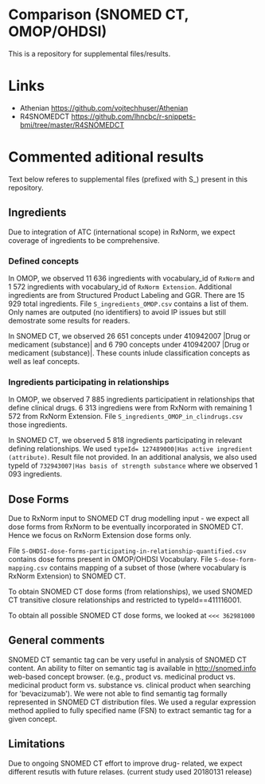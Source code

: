 # Comparison (SNOMED CT, OMOP/OHDSI)

This is a repository for supplemental files/results. 

# Links
- Athenian https://github.com/vojtechhuser/Athenian
- R4SNOMEDCT https://github.com/lhncbc/r-snippets-bmi/tree/master/R4SNOMEDCT


# Commented aditional results

Text below referes to supplemental files (prefixed with S_) present in this repository.

## Ingredients

Due to integration of ATC (international scope) in RxNorm, we expect coverage of ingredients to be comprehensive.

### Defined concepts
In OMOP, we observed 11 636 ingredients with vocabulary_id of `RxNorm` and 1 572 ingredients with vocabulary_id of `RxNorm Extension`. Additional ingredients are from Structured Product Labeling and GGR. There are 15 929 total ingredients. File `S_ingredients_OMOP.csv` contains a list of them. Only names are outputed (no identifiers) to avoid IP issues but still demostrate some results for readers.

In SNOMED CT, we observed 26 651 concepts under 410942007 |Drug or medicament (substance)| and 6 790 concepts under 410942007 |Drug or medicament (substance)|. These counts inlude classification concepts as well as leaf concepts. 

### Ingredients participating in relationships
In OMOP, we observed 7 885 ingredients participatient in relationships that define clinical drugs. 6 313 ingrediens were from RxNorm with remaining 1 572 from RxNorm Extension. File `S_ingredients_OMOP_in_clindrugs.csv` those ingredients.

In SNOMED CT, we observed 5 818 ingredients participating in relevant defining relationships. We used `typeId= 127489000|Has active ingredient (attribute)`. Result file not provided. In an additional analysis, we also used typeId of `732943007|Has basis of strength substance` where we observed 1 093 ingredients.

## Dose Forms

Due to RxNorm input to SNOMED CT drug modelling input - we expect all dose forms from RxNorm to be eventually incorporated in SNOMED CT. Hence we focus on RxNorm Extension dose forms only.

File `S-OHDSI-dose-forms-participating-in-relationship-quantified.csv` contains dose forms present in OMOP/OHDSI Vocabulary. File `S-dose-form-mapping.csv` contains mapping of a subset of those (where vocabulary is RxNorm Extension) to SNOMED CT.

To obtain SNOMED CT dose forms (from relationships), we used SNOMED CT transitive closure relationships and restricted to typeId==411116001.

To obtain all possible SNOMED CT dose forms, we looked at `<<< 362981000`


## General comments

SNOMED CT semantic tag can be very useful in analysis of SNOMED CT content. An ability to filter on semantic tag is available in http://snomed.info web-based concept browser. (e.g., product vs. medicinal product vs. medicinal product form vs. substance vs. clinical product when searching for 'bevacizumab'). We were not able to find semantig tag formally represented in SNOMED CT distribution files. We used a regular expression method applied to fully specified name (FSN) to extract semantic tag for a given concept.

## Limitations

Due to ongoing SNOMED CT effort to improve drug- related, we expect different resutls with future relases. (current study used 20180131 release) 